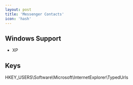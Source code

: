 ```yaml
---
layout: post
title: 'Messenger Contacts'
icon: 'hash'
---
```


## Windows Support

- XP



## Keys

HKEY_USERS\Software\Microsoft\InternetExplorer\TypedUrls

